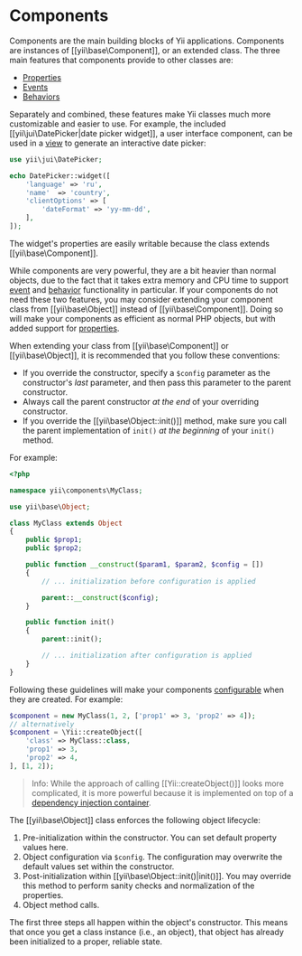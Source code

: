 Components
==========

Components are the main building blocks of Yii applications. Components are instances of [[yii\base\Component]],
or an extended class. The three main features that components provide to other classes are:

* [Properties](concept-properties.md)
* [Events](concept-events.md)
* [Behaviors](concept-behaviors.md)
 
Separately and combined, these features make Yii classes much more customizable and easier to use. For example,
the included [[yii\jui\DatePicker|date picker widget]], a user interface component, can be used in a [view](structure-view.md)
to generate an interactive date picker:

```php
use yii\jui\DatePicker;

echo DatePicker::widget([
    'language' => 'ru',
    'name'  => 'country',
    'clientOptions' => [
        'dateFormat' => 'yy-mm-dd',
    ],
]);
```

The widget's properties are easily writable because the class extends [[yii\base\Component]].

While components are very powerful, they are a bit heavier than normal objects, due to the fact that
it takes extra memory and CPU time to support [event](concept-events.md) and [behavior](concept-behaviors.md) functionality in particular.
If your components do not need these two features, you may consider extending your component class from
[[yii\base\Object]] instead of [[yii\base\Component]]. Doing so will make your components as efficient as normal PHP objects,
but with added support for [properties](concept-properties.md).

When extending your class from [[yii\base\Component]] or [[yii\base\Object]], it is recommended that you follow
these conventions:

- If you override the constructor, specify a `$config` parameter as the constructor's *last* parameter, and then pass this parameter
  to the parent constructor.
- Always call the parent constructor *at the end* of your overriding constructor.
- If you override the [[yii\base\Object::init()]] method, make sure you call the parent implementation of `init()` *at the beginning* of your `init()` method.

For example:

```php
<?php

namespace yii\components\MyClass;

use yii\base\Object;

class MyClass extends Object
{
    public $prop1;
    public $prop2;

    public function __construct($param1, $param2, $config = [])
    {
        // ... initialization before configuration is applied

        parent::__construct($config);
    }

    public function init()
    {
        parent::init();

        // ... initialization after configuration is applied
    }
}
```

Following these guidelines will make your components [configurable](concept-configurations.md) when they are created. For example:

```php
$component = new MyClass(1, 2, ['prop1' => 3, 'prop2' => 4]);
// alternatively
$component = \Yii::createObject([
    'class' => MyClass::class,
    'prop1' => 3,
    'prop2' => 4,
], [1, 2]);
```

> Info: While the approach of calling [[Yii::createObject()]] looks more complicated, it is more powerful because it is
> implemented on top of a [dependency injection container](concept-di-container.md).
  

The [[yii\base\Object]] class enforces the following object lifecycle:

1. Pre-initialization within the constructor. You can set default property values here.
2. Object configuration via `$config`. The configuration may overwrite the default values set within the constructor.
3. Post-initialization within [[yii\base\Object::init()|init()]]. You may override this method to perform sanity checks and normalization of the properties.
4. Object method calls.

The first three steps all happen within the object's constructor. This means that once you get a class instance (i.e., an object),
that object has already been initialized to a proper, reliable state.
